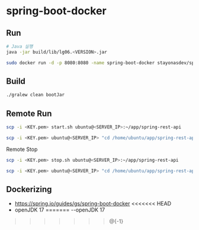 # spring-boot-docker

## Run
```bash
# Java 실행
java -jar build/lib/lg06.<VERSION>.jar 

sudo docker run -d -p 8080:8080 -name spring-boot-docker stayonasdev/spring-boot-docker0.3.0
```

## Build
``` bash
./gralew clean bootJar
```

## Remote Run
```bash
scp -i <KEY.pem> start.sh ubuntu@<SERVER_IP>:~/app/spring-rest-api

scp -i <KEY.pem> ubuntu@<SERVER_IP> "cd /home/ubuntu/app/spring-rest-api;pwd;./start.sh:"
```

Remote Stop
```bash
scp -i <KEY.pem> stop.sh ubuntu@<SERVER_IP>:~/app/spring-rest-api

scp -i <KEY.pem> ubuntu@<SERVER_IP> "cd /home/ubuntu/app/spring-rest-api;pwd;./stop.sh:"
```

## Dockerizing
- https://spring.io/guides/gs/spring-boot-docker
<<<<<<< HEAD
- openJDK 17
=======
--openJDK 17


>>>>>>> @{-1}
